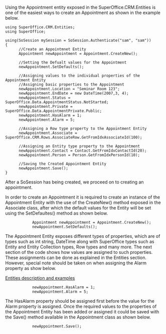 <properties date="2016-05-11"
SortOrder="10"
/>

Using the Appointment entity exposed in the SuperOffice.CRM.Entities is one of the easiest ways to create an Appointment as shown in the example below.

```
using SuperOffice.CRM.Entities;
using SuperOffice;
 
using(SoSession mySession = SoSession.Authenticate("sam", "sam"))
{
      //Create an Appointmnet Entity
      Appointment newAppointment = Appointment.CreateNew();
 
      //Setting the Defualt values for the Appointment
      newAppointment.SetDefaults();
 
      //Assigning values to the individual properties of the
Appointment Entity
      //Assigning basic properties to the Appointment
      newAppointment.Location = "Seminar Room 123";
      newAppointment.EndDate = new DateTime(2007,3, 4);
      newAppointment.Status =
SuperOffice.Data.AppointmentStatus.NotStarted;
      newAppointment.Private =
SuperOffice.Data.AppointmentPrivate.Public;
      newAppointment.HasAlarm = 1;
      newAppointment.Alarm = 5;
 
      //Assigning a Row type property to the Appointment Entity
      newAppointment.Associate =
SuperOffice.CRM.Rows.AssociateRow.GetFromIdxAssociateId(100);
 
      //Assigning an Entity type property to the Appointment
      newAppointment.Contact = Contact.GetFromIdxContactId(20);
      newAppointment.Person = Person.GetFromIdxPersonId(10);
 
      //Saving the Created Appointment Entity
      newAppointment.Save();
}
```

 

After a SoSession has being created, we proceed on to creating an appointment.

In order to create an Appointment it is required to create an instance of the Appointment Entity with the use of the CreateNew() method exposed in the Associate class, after which the default values for the Entity will be set using the SetDefaultes() method as shown below.

```
            Appointment newAppointment = Appointment.CreateNew();
            newAppointment.SetDefaults();
```

 

The Appointment Entity exposes different types of properties, which are of types such as int string, DateTime along with SuperOffice types such as Entity and Entity Collection types, Row types and many more. The next section of the code shows how values are assigned to such properties. These assignments can be done as explained in the Entities section. However, special note should be taken on when assigning the Alarm property as show below.

[Entities description and examples](../../../Developer's%20Guide/Entities/Entities.md)
```
            newAppointment.HasAlarm = 1;
            newAppointment.Alarm = 5;
```

 

The HasAlarm property should be assigned first before the value for the Alarm property is assigned. Once the required values to the properties of the Appointment Entity has been added or assigned it could be saved with the Save() method available in the Appointment class as shown below.

```
            newAppointment.Save();
```

 
